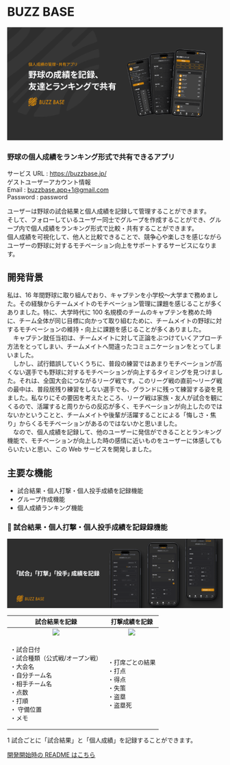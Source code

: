 # BUZZ BASE

![](/assets/buzz-ogp.png)

### 野球の個人成績をランキング形式で共有できるアプリ

サービス URL : https://buzzbase.jp/  
ゲストユーザーアカウント情報  
Email : buzzbase.app+1@gmail.com  
Password : password

ユーザーは野球の試合結果と個人成績を記録して管理することができます。  
そして、フォローしているユーザー同士でグループを作成することができ、グループ内で個人成績をランキング形式で比較・共有することができます。  
個人成績を可視化して、他人と比較できることで、競争心や楽しさを感じながらユーザーの野球に対するモチベーション向上をサポートするサービスになります。

## 開発背景

私は、16 年間野球に取り組んでおり、キャプテンを小学校〜大学まで務めました。その経験からチームメイトのモチベーション管理に課題を感じることが多くありました。特に、大学時代に 100 名規模のチームのキャプテンを務めた時に、チーム全体が同じ目標に向かって取り組むために、チームメイトの野球に対するモチベーションの維持・向上に課題を感じることが多くありました。  
　キャプテン就任当初は、チームメイトに対して正論をぶつけていくアプローチ方法をとってしまい、チームメイトへ間違ったコミュニケーションをとってしまいました。  
　しかし、試行錯誤していくうちに、普段の練習ではあまりモチベーションが高くない選手でも野球に対するモチベーションが向上するタイミングを見つけました。それは、全国大会につながるリーグ戦です。このリーグ戦の直前〜リーグ戦の最中は、普段居残り練習をしない選手でも、グランドに残って練習する姿を見ました。私なりにその要因を考えたところ、リーグ戦は家族・友人が試合を観にくるので、活躍すると周りからの反応が多く、モチベーションが向上したのではないかということと、チームメイトや後輩が活躍することによる「悔しさ・焦り」からくるモチベーションがあるのではないかと思いました。  
　なので、個人成績を記録して、他のユーザーに発信ができることとランキング機能で、モチベーションが向上した時の感情に近いものをユーザーに体感してもらいたいと思い、この Web サービスを開発しました。

## 主要な機能

- 試合結果・個人打撃・個人投手成績を記録機能
- グループ作成機能
- 個人成績ランキング機能

### 📝 試合結果・個人打撃・個人投手成績を記録録機能

![](/assets/record.png)

| 試合結果を記録                                                                                                                                   | 打撃成績を記録 |
| :----------------------------------------------------------------------------------------------------------------------------------------------------------: | :---: |
| <img src="https://i.gyazo.com/4b3992d3b6493fc02389d9169bcc2eeb.gif" width="260">                                                                              | <img src="https://i.gyazo.com/e0d4423d89b82717e18b94de9621570f.gif" width="270">    |
| <p align="left">・試合日付 <br> ・試合種類（公式戦/オープン戦） <br> ・大会名 <br> ・自分チーム名 <br> ・相手チーム名 <br> ・点数 <br> ・打順 <br> ・ 守備位置 <br> ・メモ</p> | <p align="left">・打席ごとの結果 <br> ・打点 <br> ・得点 <br> ・失策 <br> ・盗塁 <br> ・盗塁死</p> |

1 試合ごとに「試合結果」と「個人成績」を記録することができます。

[開発開始時の README はこちら](https://github.com/ippei-shimizu/buzzbase_front/blob/main/README.md)
